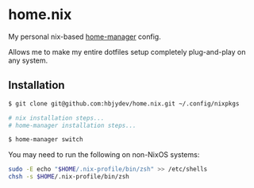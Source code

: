 # home.nix

My personal nix-based
[home-manager](https://github.com/nix-community/home-manager) config.

Allows me to make my entire dotfiles setup completely plug-and-play on any
system.

## Installation

```sh
$ git clone git@github.com:hbjydev/home.nix.git ~/.config/nixpkgs

# nix installation steps...
# home-manager installation steps...

$ home-manager switch
```

You may need to run the following on non-NixOS systems:

```sh
sudo -E echo "$HOME/.nix-profile/bin/zsh" >> /etc/shells
chsh -s $HOME/.nix-profile/bin/zsh
```


